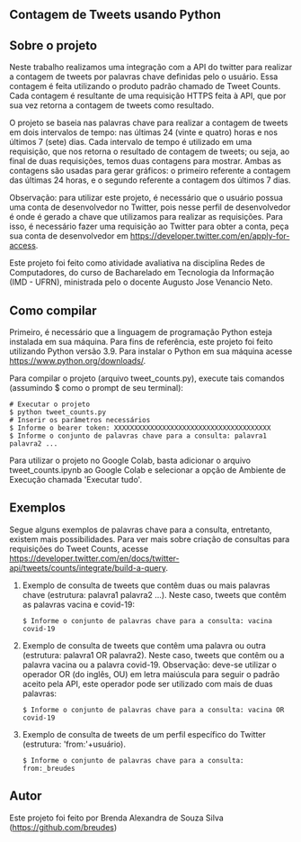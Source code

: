 ## Contagem de Tweets usando Python

## Sobre o projeto
Neste trabalho realizamos uma integração com a API do twitter para realizar a contagem de tweets por palavras chave definidas pelo o usuário. Essa contagem é feita utilizando o produto padrão chamado de Tweet Counts. Cada contagem é resultante de uma requisição HTTPS feita à API, que por sua vez retorna a contagem de tweets como resultado.

O projeto se baseia nas palavras chave para realizar a contagem de tweets em dois intervalos de tempo: nas últimas 24 (vinte e quatro) horas e nos últimos 7 (sete) dias. Cada intervalo de tempo é utilizado em uma requisição, que nos retorna o resultado de contagem de tweets; ou seja, ao final de duas requisições, temos duas contagens para mostrar. Ambas as contagens são usadas para gerar gráficos: o primeiro referente a contagem das últimas 24 horas, e o segundo referente a contagem dos últimos 7 dias.

Observação: para utilizar este projeto, é necessário que o usuário possua uma conta de desenvolvedor no Twitter, pois nesse perfil de desenvolvedor é onde é gerado a chave que utilizamos para realizar as requisições. Para isso, é necessário fazer uma requisição ao Twitter para obter a conta, peça sua conta de desenvolvedor em https://developer.twitter.com/en/apply-for-access.

Este projeto foi feito como atividade avaliativa na disciplina Redes de Computadores, do curso de Bacharelado em Tecnologia da Informação (IMD - UFRN), ministrada pelo o docente Augusto Jose Venancio Neto.

## Como compilar
Primeiro, é necessário que a linguagem de programação Python esteja instalada em sua máquina. Para fins de referência, este projeto foi feito utilizando Python versão 3.9. Para instalar o Python em sua máquina acesse https://www.python.org/downloads/.

Para compilar o projeto (arquivo tweet_counts.py), execute tais comandos (assumindo $ como o prompt de seu terminal):
    
    # Executar o projeto
    $ python tweet_counts.py
    # Inserir os parâmetros necessários
    $ Informe o bearer token: XXXXXXXXXXXXXXXXXXXXXXXXXXXXXXXXXXXXXXX    
    $ Informe o conjunto de palavras chave para a consulta: palavra1 palavra2 ...

Para utilizar o projeto no Google Colab, basta adicionar o arquivo tweet_counts.ipynb ao Google Colab e selecionar a opção de Ambiente de Execução chamada 'Executar tudo'.

## Exemplos
Segue alguns exemplos de palavras chave para a consulta, entretanto, existem mais possibilidades. Para ver mais sobre criação de consultas para requisições do Tweet Counts, acesse https://developer.twitter.com/en/docs/twitter-api/tweets/counts/integrate/build-a-query.

1. Exemplo de consulta de tweets que contêm duas ou mais palavras chave (estrutura: palavra1 palavra2 ...). Neste caso, tweets que contêm as palavras vacina e covid-19: 
    ```    
    $ Informe o conjunto de palavras chave para a consulta: vacina covid-19
    ```
2. Exemplo de consulta de tweets que contêm uma palavra ou outra (estrutura: palavra1 OR palavra2). Neste caso, tweets que contêm ou a palavra vacina ou a palavra covid-19. Observação: deve-se utilizar o operador OR (do inglês, OU) em letra maiúscula para seguir o padrão aceito pela API, este operador pode ser utilizado com mais de duas palavras: 
    ```    
    $ Informe o conjunto de palavras chave para a consulta: vacina OR covid-19
    ```
3. Exemplo de consulta de tweets de um perfil específico do Twitter (estrutura: 'from:'+usuário).
    ```    
    $ Informe o conjunto de palavras chave para a consulta: from:_breudes
    ```
## Autor 
Este projeto foi feito por Brenda Alexandra de Souza Silva (https://github.com/breudes)
